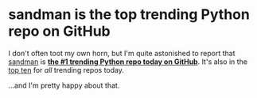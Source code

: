 # sandman is the top trending Python repo on GitHub

I don't often toot my own horn, but I'm quite astonished to report that
[sandman](http://www.github.com/jeffknupp/sandman) is **[the #1 trending Python repo today on GitHub](https://github.com/trending?l=python)**. It's also in the [top ten](https://github.com/trending) for *all* trending repos today.

...and I'm pretty happy about that. 
